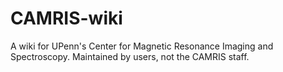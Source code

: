 # CAMRIS-wiki
A wiki for UPenn's Center for Magnetic Resonance Imaging and Spectroscopy. Maintained by users, not the CAMRIS staff.
